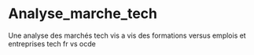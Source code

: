 # Analyse_marche_tech
Une analyse des marchés tech vis a vis des formations versus emplois et entreprises tech fr vs ocde

